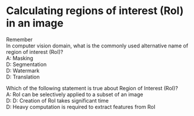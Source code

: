# Calculating regions of interest (RoI) in an image
Remember  
In computer vision domain, what is the commonly used alternative name of region of interest (RoI)?  
A: Masking  
D: Segmentation  
D: Watermark  
D: Translation  

Which of the following statement is true about Region of Interest (RoI)?  
A: RoI can be selectively applied to a subset of an image  
D: 
D: Creation of RoI takes significant time  
D: Heavy computation is required to extract features from RoI

